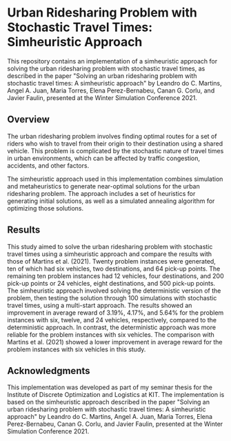 # Urban Ridesharing Problem with Stochastic Travel Times: Simheuristic Approach

This repository contains an implementation of a simheuristic approach for solving the urban ridesharing problem with stochastic travel times, as described in the paper "Solving an urban ridesharing problem with stochastic travel times: A simheuristic approach" by Leandro do C. Martins, Angel A. Juan, Maria Torres, Elena Perez-Bernabeu, Canan G. Corlu, and Javier Faulin, presented at the Winter Simulation Conference 2021.

## Overview

The urban ridesharing problem involves finding optimal routes for a set of riders who wish to travel from their origin to their destination using a shared vehicle. This problem is complicated by the stochastic nature of travel times in urban environments, which can be affected by traffic congestion, accidents, and other factors.

The simheuristic approach used in this implementation combines simulation and metaheuristics to generate near-optimal solutions for the urban ridesharing problem. The approach includes a set of heuristics for generating initial solutions, as well as a simulated annealing algorithm for optimizing those solutions.


## Results

This study aimed to solve the urban ridesharing problem with stochastic travel times using a simheuristic approach and compare the results with those of Martins et al. (2021). Twenty problem instances were generated, ten of which had six vehicles, two destinations, and 64 pick-up points. The remaining ten problem instances had 12 vehicles, four destinations, and 200 pick-up points or 24 vehicles, eight destinations, and 500 pick-up points. The simheuristic approach involved solving the deterministic version of the problem, then testing the solution through 100 simulations with stochastic travel times, using a multi-start approach. The results showed an improvement in average reward of 3.19%, 4.17%, and 5.64% for the problem instances with six, twelve, and 24 vehicles, respectively, compared to the deterministic approach. In contrast, the deterministic approach was more reliable for the problem instances with six vehicles. The comparison with Martins et al. (2021) showed a lower improvement in average reward for the problem instances with six vehicles in this study.

## Acknowledgments

This implementation was developed as part of my seminar thesis for the Institute of Discrete Optimization and Logistics at KIT. The implementation is based on the simheuristic approach described in the paper "Solving an urban ridesharing problem with stochastic travel times: A simheuristic approach" by Leandro do C. Martins, Angel A. Juan, Maria Torres, Elena Perez-Bernabeu, Canan G. Corlu, and Javier Faulin, presented at the Winter Simulation Conference 2021.


